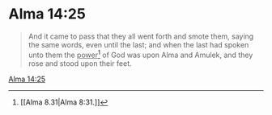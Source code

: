 # Alma 14:25

> And it came to pass that they all went forth and smote them, saying the same words, even until the last; and when the last had spoken unto them the <u>power</u>[^a] of God was upon Alma and Amulek, and they rose and stood upon their feet.

[Alma 14:25](https://www.churchofjesuschrist.org/study/scriptures/bofm/alma/14?lang=eng&id=p25#p25)


[^a]: [[Alma 8.31|Alma 8:31.]]
